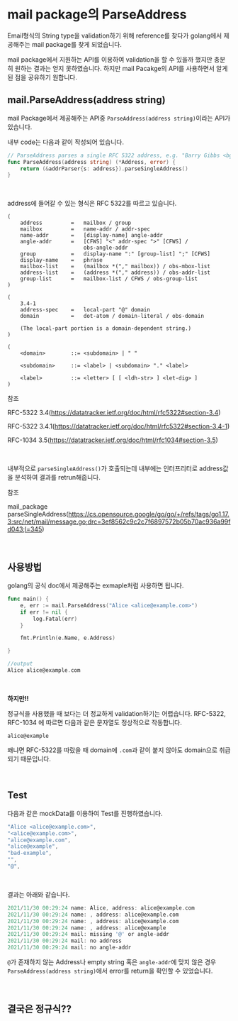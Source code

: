 mail package의 ParseAddress
===
 
Email형식의 String type을 validation하기 위해 reference를 찾다가 golang에서 제공해주는 mail package를 찾게 되었습니다.

mail package에서 지원하는 API를 이용하여 validation을 할 수 있을까 했지만 충분히 원하는 결과는 얻지 못하였습니다. 하지만 mail Pacakge의 API를 사용하면서 알게 된 점을 공유하기 원합니다.

## mail.ParseAddress(address string)

mail Package에서 제공해주는 API중 `ParseAddress(address string)`이라는 API가 있습니다.

내부 code는 다음과 같이 작성되어 있습니다.
```go
// ParseAddress parses a single RFC 5322 address, e.g. "Barry Gibbs <bg@example.com>"
func ParseAddress(address string) (*Address, error) {
	return (&addrParser{s: address}).parseSingleAddress()
}
```
<br>

address에 들어갈 수 있는 형식은 RFC 5322를 따르고 있습니다.
```
(
    address         =   mailbox / group
    mailbox         =   name-addr / addr-spec
    name-addr       =   [display-name] angle-addr
    angle-addr      =   [CFWS] "<" addr-spec ">" [CFWS] /
                        obs-angle-addr
    group           =   display-name ":" [group-list] ";" [CFWS]
    display-name    =   phrase
    mailbox-list    =   (mailbox *("," mailbox)) / obs-mbox-list
    address-list    =   (address *("," address)) / obs-addr-list
    group-list      =   mailbox-list / CFWS / obs-group-list
)

(
    3.4-1
    address-spec    =   local-part "@" domain
    domain          =   dot-atom / domain-literal / obs-domain

    (The local-part portion is a domain-dependent string.)
)

(
    <domain>        ::= <subdomain> | " "

    <subdomain>     ::= <label> | <subdomain> "." <label>

    <label>         ::= <letter> [ [ <ldh-str> ] <let-dig> ]
)
```
참조 

RFC-5322 3.4(https://datatracker.ietf.org/doc/html/rfc5322#section-3.4)

RFC-5322 3.4.1(https://datatracker.ietf.org/doc/html/rfc5322#section-3.4-1)

RFC-1034 3.5(https://datatracker.ietf.org/doc/html/rfc1034#section-3.5)

<Br>

내부적으로 `parseSingleAddress()`가 호출되는데 내부에는 인터프리터로 address값을 분석하여 결과를 retrun해줍니다.

참조 

mail_package parseSingleAddress(https://cs.opensource.google/go/go/+/refs/tags/go1.17.3:src/net/mail/message.go;drc=3ef8562c9c2c7f6897572b05b70ac936a99fd043;l=345)


<br>

## 사용방법

golang의 공식 doc에서 제공해주는 exmaple처럼 사용하면 됩니다. 

```go
func main() {
	e, err := mail.ParseAddress("Alice <alice@example.com>")
	if err != nil {
		log.Fatal(err)
	}

	fmt.Println(e.Name, e.Address)

}

//output
Alice alice@example.com
```

<br>

**하지만!!**

정규식을 사용했을 때 보다는 더 정교하게 validation하기는 어렵습니다. RFC-5322, RFC-1034 에 따르면 다음과 같은 문자열도 정상적으로 작동합니다.

```
alice@example
```

왜냐면 RFC-5322를 따랐을 때 domain에 `.com`과 같이 붙지 않아도 domain으로 취급되기 때문입니다. 

<br>

## Test

다음과 같은 mockData를 이용하여 Test를 진행하였습니다.
```go
"Alice <alice@example.com>",
"<alice@example.com>",
"alice@example.com",
"alice@example",
"bad-example",
"",
"@",
```

<br>

결과는 아래와 같습니다.
```go
2021/11/30 00:29:24 name: Alice, address: alice@example.com
2021/11/30 00:29:24 name: , address: alice@example.com
2021/11/30 00:29:24 name: , address: alice@example.com
2021/11/30 00:29:24 name: , address: alice@example
2021/11/30 00:29:24 mail: missing '@' or angle-addr
2021/11/30 00:29:24 mail: no address
2021/11/30 00:29:24 mail: no angle-addr
```

`@`가 존재하지 않는 Address나 empty string 혹은 `angle-addr`에 맞지 않은 경우 `ParseAddress(address string)`에서 error를 return을 확인할 수 있었습니다.

<br>

## 결국은 정규식??

